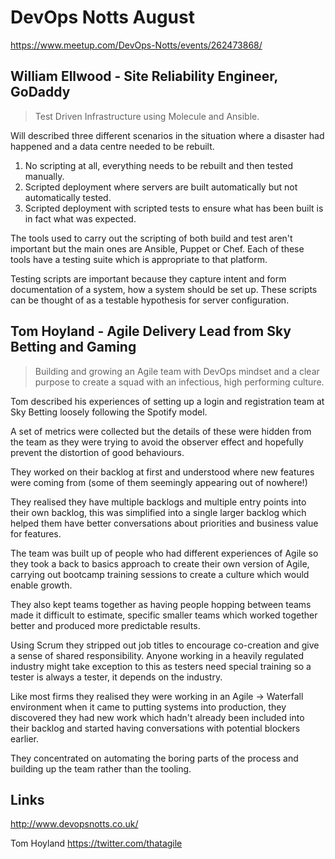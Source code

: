 # DevOps Notts August

<https://www.meetup.com/DevOps-Notts/events/262473868/>

## William Ellwood - Site Reliability Engineer, GoDaddy

> Test Driven Infrastructure using Molecule and Ansible.

Will described three different scenarios in the situation where a disaster had happened and a data centre needed to be rebuilt.

1. No scripting at all, everything needs to be rebuilt and then tested manually.
2. Scripted deployment where servers are built automatically but not automatically tested.
3. Scripted deployment with scripted tests to ensure what has been built is in fact what was expected.

The tools used to carry out the scripting of both build and test aren't important but the main ones are Ansible, Puppet or Chef. Each of these tools have a testing suite which is appropriate to that platform.

Testing scripts are important because they capture intent and form documentation of a system, how a system should be set up. These scripts can be thought of as a testable hypothesis for server configuration.

## Tom Hoyland - Agile Delivery Lead from Sky Betting and Gaming

> Building and growing an Agile team with DevOps mindset and a clear purpose to create a squad with an infectious, high performing culture.

Tom described his experiences of setting up a login and registration team at Sky Betting loosely following the Spotify model.

A set of metrics were collected but the details of these were hidden from the team as they were trying to avoid the observer effect and hopefully prevent the distortion of good behaviours.

They worked on their backlog at first and understood where new features were coming from (some of them seemingly appearing out of nowhere!)

They realised they have multiple backlogs and multiple entry points into their own backlog, this was simplified into a single larger backlog which helped them have better conversations about priorities and business value for features.

The team was built up of people who had different experiences of Agile so they took a back to basics approach to create their own version of Agile, carrying out bootcamp training sessions to create a culture which would enable growth.

They also kept teams together as having people hopping between teams made it difficult to estimate, specific smaller teams which worked together better and produced more predictable results.

Using Scrum they stripped out job titles to encourage co-creation and give a sense of shared responsibility. Anyone working in a heavily regulated industry might take exception to this as testers need special training so a tester is always a tester, it depends on the industry.

Like most firms they realised they were working in an Agile -> Waterfall environment when it came to putting systems into production, they discovered they had new work which hadn't already been included into their backlog and started having conversations with potential blockers earlier.

They concentrated on automating the boring parts of the process and building up the team rather than the tooling.

## Links

<http://www.devopsnotts.co.uk/>

Tom Hoyland <https://twitter.com/thatagile>